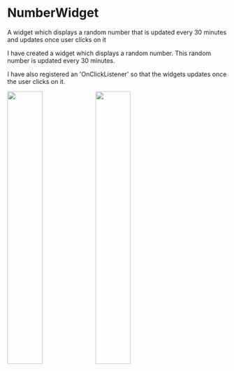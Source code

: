 # NumberWidget
A widget which displays a random number that is updated every 30 minutes and updates once user clicks on it<br>

I have created a widget which displays a random number. This random number is updated every 30 minutes.<br> 

I have also registered an 'OnClickListener' so that the widgets updates once the user clicks on it.<br>

<img width="40%" src="http://www.vogella.com/tutorials/AndroidWidgets/img/xrandom10.png.pagespeed.ic.Eyxrobegph.webp" /><img width="40%" src="https://user-images.githubusercontent.com/16917821/39506007-b68a6c68-4df3-11e8-8ea2-06d57624c639.png" />

